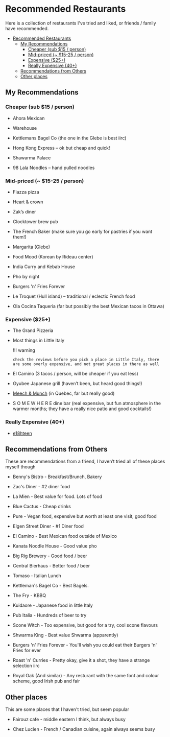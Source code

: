 # Recommended Restaurants

Here is a collection of restaurants I've tried and liked, or friends / family have recommended.

- [Recommended Restaurants](#recommended-restaurants)
  - [My Recommendations](#my-recommendations)
    - [Cheaper (sub $15 / person)](#cheaper-sub-15--person)
    - [Mid-priced (~ $15-25 / person)](#mid-priced--15-25--person)
    - [Expensive ($25+)](#expensive-25)
    - [Really Expensive (40+)](#really-expensive-40)
  - [Recommendations from Others](#recommendations-from-others)
  - [Other places](#other-places)

## My Recommendations

### Cheaper (sub $15 / person) 

- Ahora Mexican 

- Warehouse 

- Kettlemans Bagel Co (the one in the Glebe is best iirc) 

- Hong Kong Express – ok but cheap and quick! 

- Shawarma Palace 

- 98 Lala Noodles – hand pulled noodles 
 
### Mid-priced (~ $15-25 / person) 

- Fiazza pizza 

- Heart & crown 

- Zak’s diner 

- Clocktower brew pub 

- The French Baker (make sure you go early for pastries if you want them!)

- Margarita (Glebe) 

- Food Mood (Korean by Rideau center) 

- India Curry and Kebab House 

- Pho by night 

- Burgers 'n' Fries Forever 

- Le Troquet (Hull island) – traditional / eclectic French food 

- Ola Cocina Taqueria (far but possibly the best Mexican tacos in Ottawa) 

 
### Expensive ($25+) 

- The Grand Pizzeria 

- Most things in Little Italy 
  
  !!! warning
  
      check the reviews before you pick a place in Little Italy, there are some overly expensive, and not great places in there as well

- El Camino (3 tacos / person, will be cheaper if you eat less) 

- Gyubee Japanese grill (haven’t been, but heard good things!) 

- [Meech & Munch](https://meechandmunch.ca/en/) (in Quebec, far but really good) 

- S O M E W H E R E dine bar (real expensive, but fun atmosphere in the warmer months; they have a really nice patio and good cocktails!) 

### Really Expensive (40+)

- [e18hteen](https://www.restaurant18.com/)

## Recommendations from Others

These are recommendations from a friend, I haven’t tried all of these places myself though 

- Benny's Bistro - Breakfast/Brunch, Bakery 

- Zac's Diner - #2 diner food 

- La Mien - Best value for food. Lots of food 

- Blue Cactus - Cheap drinks 

- Pure - Vegan food, expensive but worth at least one visit, good food 

- Elgen Street Diner - #1 Diner food 

- El Camino - Best Mexican food outside of Mexico 

- Kanata Noodle House - Good value pho 

- Big Rig Brewery - Good food / beer 

- Central Bierhaus - Better food / beer 

- Tomaso - Italian Lunch 

- Kettleman's Bagel Co - Best Bagels. 

- The Fry - KBBQ 

- Kuidaore - Japanese food in little Italy 

- Pub Italia - Hundreds of beer to try 

- Scone Witch - Too expensive, but good for a try, cool scone flavours 

- Shwarma King - Best value Shwarma (apparently) 

- Burgers 'n' Fries Forever - You'll wish you could eat their Burgers 'n' Fries for ever 

- Roast 'n' Curries - Pretty okay, give it a shot, they have a strange selection iirc 

- Royal Oak (And similar) - Any resturant with the same font and colour scheme, good Irish pub and fair 

## Other places

This are some places that I haven't tried, but seem popular

- Fairouz cafe - middle eastern I think, but always busy

- Chez Lucien - French / Canadian cuisine, again always seems busy
